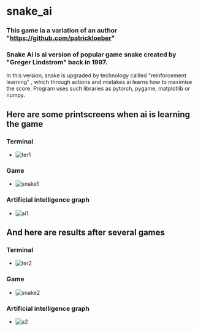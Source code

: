 # snake_ai
### This game ia a variation of an author "https://github.com/patrickloeber"
### Snake Ai is ai version of popular game snake created by "Greger Lindstrom" back in 1997. 
In this version, snake is upgraded by technology callled "reinforcement learning" , which through actions and mistakes ai learns how to maximise the score.
Program uses such libraries as pytorch, pygame, matplotlib or numpy.
## Here are some printscreens when ai is learning the game
### Terminal
- ![ter1](https://github.com/Marcinsky/snake_ai/assets/140274974/1fdb2cea-5f8b-4aa6-b894-327fb0a33dbf)
### Game
- ![snake1](https://github.com/Marcinsky/snake_ai/assets/140274974/79f14a3f-b8ad-4e44-9e0d-83492377f750)
### Artificial intelligence graph
- ![ai1](https://github.com/Marcinsky/snake_ai/assets/140274974/ad55d51a-2d3a-4e0d-a0a8-abc1d5af2c32)
## And here are results after several games
### Terminal 
- ![ter2](https://github.com/Marcinsky/snake_ai/assets/140274974/1f9dc27a-ad74-4268-8c26-e2a54bf67af5)
### Game
- ![snake2](https://github.com/Marcinsky/snake_ai/assets/140274974/9270a5a2-1eb0-4642-9362-7d02aeb8736e)
### Artificial intelligence graph
- ![a2](https://github.com/Marcinsky/snake_ai/assets/140274974/ff1f68ac-a026-466b-80a6-6af5f4687759)



